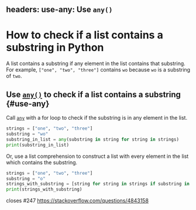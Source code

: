 headers:
    use-any: Use `any()`
---
# How to check if a list contains a substring in Python
A list contains a substring if any element in the list contains that substring. For example, `["one", "two", "three"]` contains `wo` because `wo` is a substring of `two`.

## Use [`any()`](kite-sym:builtins.any) to check if a list contains a substring {#use-any}
Call [`any`](kite-sym:builtins.any) with a for loop to check if the substring is in any element in the list.
```python
strings = ["one", "two", "three"]
substring = "wo"
substring_in_list = any(substring in string for string in strings)
print(substring_in_list)
```
Or, use a list comprehension to construct a list with every element in the list which contains the substring.
```python
strings = ["one", "two", "three"]
substring = "o"
strings_with_substring = [string for string in strings if substring in string]
print(strings_with_substring)
```
closes #247
https://stackoverflow.com/questions/4843158
